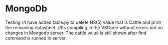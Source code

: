 # MongoDb
Testing
//I have added table.py to delete HS(5) value that is Cattle and print the remaining datasheet.
//Its compiling in the VSCode without errors but no changes in Mongodb server.
The cattle value is still shown after find command is runned in server.
